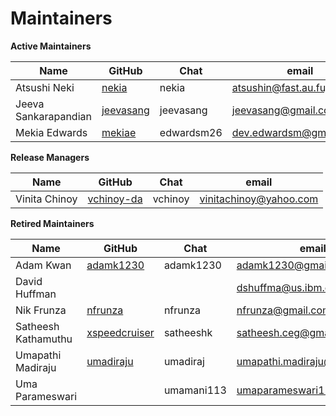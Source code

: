 
<!-- (SPDX-License-Identifier: Apache-2.0) -->

Maintainers
===========

**Active Maintainers**

| Name | GitHub | Chat | email
|------|--------|------|----------------------
| Atsushi Neki | [nekia][nekia] | nekia | <atsushin@fast.au.fujitsu.com>
| Jeeva Sankarapandian | [jeevasang][jeevasang] | jeevasang | <jeevasang@gmail.com>
| Mekia Edwards | [mekiae] | edwardsm26 | <dev.edwardsm@gmail.com>

**Release Managers**

| Name | GitHub | Chat | email
|------|--------|------|----------------------
| Vinita Chinoy | [vchinoy-da][vchinoy-da] | vchinoy | <vinitachinoy@yahoo.com>

**Retired Maintainers**

| Name | GitHub | Chat | email
|------|--------|------|----------------------
| Adam Kwan | [adamk1230][adamk1230] | adamk1230 | <adamk1230@gmail.com>
| David Huffman |  |  | <dshuffma@us.ibm.com>
| Nik Frunza | [nfrunza][nfrunza] | nfrunza | <nfrunza@gmail.com>
| Satheesh Kathamuthu | [xspeedcruiser][xspeedcruiser] |satheeshk | <satheesh.ceg@gmail.com>
| Umapathi Madiraju | [umadiraju][umadiraju] | umadiraj | <umapathi.madiraju@gmail.com>
| Uma Parameswari |  | umamani113 | <umaparameswari11@gmail.com>

[nekia]: https://github.com/nekia
[jeevasang]: https://github.com/jeevasang
[vchinoy-da]: https://github.com/vchinoy-da
[adamk1230]: https://github.com/adamk1230
[nfrunza]: https://github.com/nfrunza
[xspeedcruiser]: https://github.com/xspeedcruiser
[umadiraju]: https://github.com/umadiraju
[mekiae]: https://github.com/mekiae
